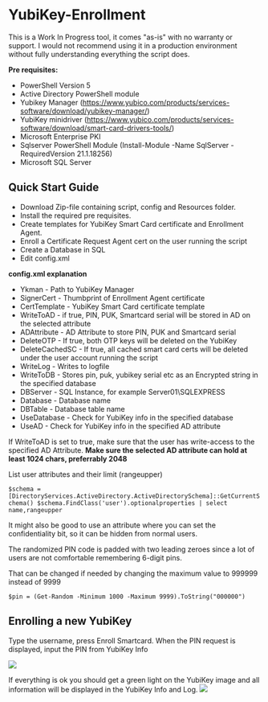 # YubiKey-Enrollment

This is a Work In Progress tool, it comes "as-is" with no warranty or support.
I would not recommend using it in a production environment without fully understanding everything the script does. 

**Pre requisites:**
* PowerShell Version 5
* Active Directory PowerShell module
* Yubikey Manager (https://www.yubico.com/products/services-software/download/yubikey-manager/)
* YubiKey minidriver (https://www.yubico.com/products/services-software/download/smart-card-drivers-tools/)
* Microsoft Enterprise PKI
* Sqlserver PowerShell Module (Install-Module -Name SqlServer -RequiredVersion 21.1.18256)
* Microsoft SQL Server


## Quick Start Guide
* Download Zip-file containing script, config and Resources folder.
* Install the required pre requisites.
* Create templates for YubiKey Smart Card certificate and Enrollment Agent.
* Enroll a Certificate Request Agent cert on the user running the script
* Create a Database in SQL
* Edit config.xml


**config.xml explanation**
* Ykman - Path to YubiKey Manager
* SignerCert - Thumbprint of Enrollment Agent certificate
* CertTemplate - YubiKey Smart Card certificate template
* WriteToAD - if true, PIN, PUK, Smartcard serial will be stored in AD on the selected attribute
* ADAttribute - AD Attribute to store PIN, PUK and Smartcard serial
* DeleteOTP - If true, both OTP keys will be deleted on the YubiKey
* DeleteCachedSC - If true, all cached smart card certs will be deleted under the user account running the script
* WriteLog - Writes to logfile
* WriteToDB - Stores pin, puk, yubikey serial etc as an Encrypted string in the specified database
* DBServer - SQL Instance, for example Server01\SQLEXPRESS
* Database - Database name
* DBTable - Database table name
* UseDatabase - Check for YubiKey info in the specified database
* UseAD - Check for YubiKey info in the specified AD attribute



If WriteToAD is set to true, make sure that the user has write-access to the specified AD Attribute. 
**Make sure the selected AD attribute can hold at least 1024 chars, preferrably 2048**

List user attributes and their limit (rangeupper)

`
$schema =[DirectoryServices.ActiveDirectory.ActiveDirectorySchema]::GetCurrentSchema()
$schema.FindClass('user').optionalproperties | select name,rangeupper
`

It might also be good to use an attribute where you can set the confidentiality bit, so it can be hidden from normal users. 

The randomized PIN code is padded with two leading zeroes since a lot of users are not comfortable remembering 6-digit pins. 

That can be changed if needed by changing the maximum value to 999999 instead of 9999

`$pin = (Get-Random -Minimum 1000 -Maximum 9999).ToString("000000")`


## Enrolling a new YubiKey
Type the username, press Enroll Smartcard.
When the PIN request is displayed, input the PIN from YubiKey Info

![](https://user-images.githubusercontent.com/16286830/54113995-b7b45300-43e9-11e9-89aa-20d8b90c40bb.png)


If everything is ok you should get a green light on the YubiKey image and all information will be displayed in the YubiKey Info and Log. 
![](https://user-images.githubusercontent.com/16286830/54114018-c3a01500-43e9-11e9-8dad-2427c49da971.png)
